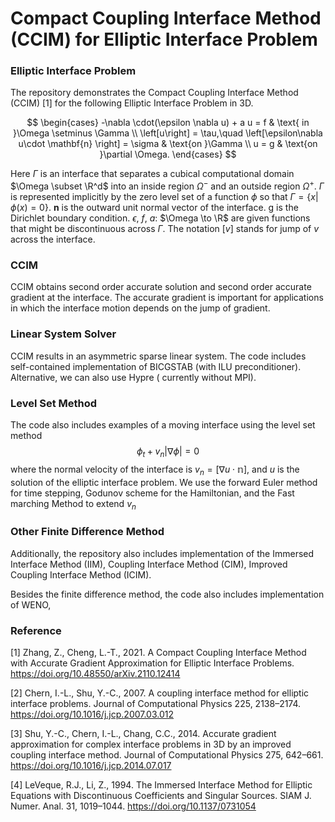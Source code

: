 # Compact Coupling Interface Method (CCIM) for Elliptic Interface Problem

### Elliptic Interface Problem
The repository demonstrates the Compact Coupling Interface Method (CCIM) [1] for the following Elliptic Interface Problem in 3D. 

$$
\begin{cases}
-\nabla \cdot(\epsilon \nabla  u) + a u = f & \text{ in }\Omega \setminus \Gamma \\
\left[u\right] = \tau,\quad \left[\epsilon\nabla  u\cdot \mathbf{n} \right] = \sigma & \text{on }\Gamma \\
u = g & \text{on }\partial \Omega. 
\end{cases}
$$

Here $\Gamma$ is an interface that separates a cubical computational domain $\Omega \subset \R^d$ into an inside region $\Omega^-$ and an outside region $\Omega^+$.  $\Gamma$ is represented implicitly by the zero level set of a function $\phi$ so that $\Gamma =\{ x| \phi(x) = 0\}$. $\mathbf{n}$ is the outward unit normal vector of the interface. g is the Dirichlet boundary condition. $\epsilon$, $f$, $a$: $\Omega \to \R$ are given functions that might be discontinuous across $\Gamma$. The notation $[v]$ stands for jump of $v$ across the interface.  

### CCIM
CCIM obtains second order accurate solution and second order accurate gradient at the interface. The accurate gradient is important for applications in which the interface motion depends on the jump of gradient. 

### Linear System Solver
CCIM results in an asymmetric sparse linear system. The code includes self-contained implementation of BICGSTAB (with ILU preconditioner). Alternative, we can also use Hypre ( currently without MPI).

### Level Set Method
The code also includes examples of a moving interface using the level set method
$$\phi_t + v_n |\nabla \phi| = 0$$
where the normal velocity of the interface is $v_n = [\nabla u \cdot \mathbb{n}]$, and $u$ is the solution of the elliptic interface problem.
We use the forward Euler method for time stepping,  Godunov scheme for the Hamiltonian, and the Fast marching Method to extend $v_n$

### Other Finite Difference Method
Additionally, the repository also includes implementation of the Immersed Interface Method (IIM), Coupling Interface Method (CIM), Improved Coupling Interface Method (ICIM). 

Besides the finite difference method, the code also includes implementation of WENO, 


### Reference
[1] Zhang, Z., Cheng, L.-T., 2021. A Compact Coupling Interface Method with Accurate Gradient Approximation for Elliptic Interface Problems. https://doi.org/10.48550/arXiv.2110.12414

[2] Chern, I.-L., Shu, Y.-C., 2007. A coupling interface method for elliptic interface problems. Journal of Computational Physics 225, 2138–2174. https://doi.org/10.1016/j.jcp.2007.03.012

[3] Shu, Y.-C., Chern, I.-L., Chang, C.C., 2014. Accurate gradient approximation for complex interface problems in 3D by an improved coupling interface method. Journal of Computational Physics 275, 642–661. https://doi.org/10.1016/j.jcp.2014.07.017

[4] LeVeque, R.J., Li, Z., 1994. The Immersed Interface Method for Elliptic Equations with Discontinuous Coefficients and Singular Sources. SIAM J. Numer. Anal. 31, 1019–1044. https://doi.org/10.1137/0731054
